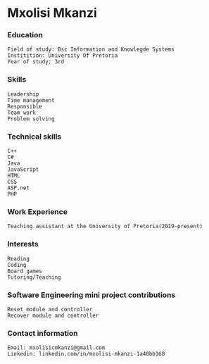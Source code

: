 # Mxolisi Mkanzi

### Education
```
Field of study: Bsc Information and Knowlegde Systems
Institition: University Of Pretoria
Year of study: 3rd
```

### Skills
```
Leadership
Time management
Responsible
Team work
Problem solving
```

### Technical skills
```
C++
C#
Java
JavaScript
HTML
CSS
ASP.net
PHP
```

### Work Experience
```
Teaching assistant at the University of Pretoria(2019-present)
```

### Interests
```
Reading
Coding
Board games
Tutoring/Teaching
```

### Software Engineering mini project contributions
```
Reset module and controller
Recover module and controller
```

### Contact information
```
Email: mxolisicmkanzi@gmail.com
Linkedin: linkedin.com/in/mxolisi-mkanzi-1a40bb168
```